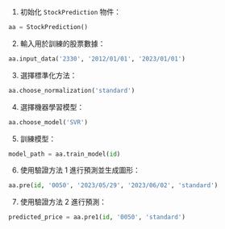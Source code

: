1. 初始化 `StockPrediction` 物件：

```python
aa = StockPrediction()
```

2. 輸入用於訓練的股票數據：

```python
aa.input_data('2330', '2012/01/01', '2023/01/01')
```

3. 選擇標準化方法：

```python
aa.choose_normalization('standard')
```

4. 選擇機器學習模型：

```python
aa.choose_model('SVR')
```

5. 訓練模型：

```python
model_path = aa.train_model(id)
```

6. 使用驗證方法 1 進行預測並生成圖形：

```python
aa.pre(id, '0050', '2023/05/29', '2023/06/02', 'standard')
```

7. 使用驗證方法 2 進行預測：

```python
predicted_price = aa.pre1(id, '0050', 'standard')
```

